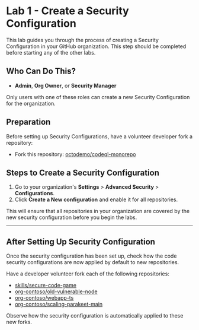 # Lab 1 - Create a Security Configuration

This lab guides you through the process of creating a Security Configuration in your GitHub organization. This step should be completed before starting any of the other labs.

## Who Can Do This?
- **Admin**, **Org Owner**, or **Security Manager**

Only users with one of these roles can create a new Security Configuration for the organization.

## Preparation
Before setting up Security Configurations, have a volunteer developer fork a repository:

- Fork this repository: [octodemo/codeql-monorepo](https://github.com/octodemo/codeql-monorepo)

## Steps to Create a Security Configuration

1. Go to your organization's **Settings** > **Advanced Security** > **Configurations**.
2. Click **Create a New configuration** and enable it for all repositories.

This will ensure that all repositories in your organization are covered by the new security configuration before you begin the labs.

---

## After Setting Up Security Configuration

Once the security configuration has been set up, check how the code security configurations are now applied by default to new repositories.

Have a developer volunteer fork each of the following repositories:

- [skills/secure-code-game](https://github.com/skills/secure-code-game)
- [org-contoso/old-vulnerable-node](https://github.com/org-contoso/old-vulnerable-node)
- [org-contoso/webapp-ts](https://github.com/org-contoso/webapp-ts)
- [org-contoso/scaling-parakeet-main](https://github.com/org-contoso/scaling-parakeet-main)

Observe how the security configuration is automatically applied to these new forks.
